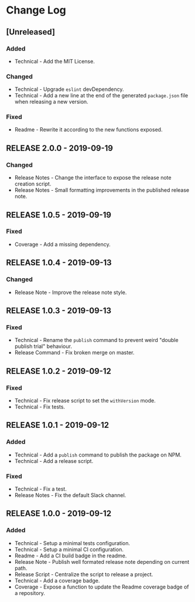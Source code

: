 # Change Log

## [Unreleased]
### Added
- Technical - Add the MIT License.

### Changed
- Technical - Upgrade `eslint` devDependency.
- Technical - Add a new line at the end of the generated `package.json` file when releasing a new version.

### Fixed
- Readme - Rewrite it according to the new functions exposed.

## RELEASE 2.0.0 - 2019-09-19
### Changed
- Release Notes - Change the interface to expose the release note creation script.
- Release Notes - Small formatting improvements in the published release note.

## RELEASE 1.0.5 - 2019-09-19
### Fixed
- Coverage - Add a missing dependency.

## RELEASE 1.0.4 - 2019-09-13
### Changed
- Release Note - Improve the release note style.

## RELEASE 1.0.3 - 2019-09-13
### Fixed
- Technical - Rename the `publish` command to prevent weird "double publish trial" behaviour.
- Release Command - Fix broken merge on master.

## RELEASE 1.0.2 - 2019-09-12
### Fixed
- Technical - Fix release script to set the `withVersion` mode.
- Technical - Fix tests.

## RELEASE 1.0.1 - 2019-09-12
### Added
- Technical - Add a `publish` command to publish the package on NPM.
- Technical - Add a release script.

### Fixed
- Technical - Fix a test.
- Release Notes - Fix the default Slack channel.

## RELEASE 1.0.0 - 2019-09-12
### Added
- Technical - Setup a minimal tests configuration.
- Technical - Setup a minimal CI configuration.
- Readme - Add a CI build badge in the readme.
- Release Note - Publish well formated release note depending on current path.
- Release Script - Centralize the script to release a project.
- Technical - Add a coverage badge.
- Coverage - Expose a function to update the Readme coverage badge of a repository.
